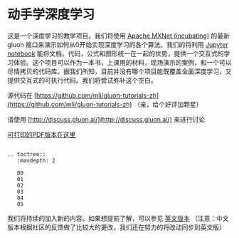 # 动手学深度学习

这是一个深度学习的教学项目。我们将使用 [Apache MXNet (incubating)](https://github.com/apache/incubator-mxnet) 的最新 gluon 接口来演示如何从0开始实现深度学习的各个算法。我们的将利用 [Jupyter notebook](http://jupyter.org/) 能将文档，代码，公式和图形统一在一起的优势，提供一个交互式的学习体验。这个项目可以作为一本书，上课用的材料，现场演示的案例，和一个可以尽情拷贝的代码库。据我们所知，目前并没有哪个项目能既覆盖全面深度学习，又提供交互式的可执行代码。我们将尝试弥补这个空白。

源代码在 [https://github.com/mli/gluon-tutorials-zh](https://github.com/mli/gluon-tutorials-zh) （亲，给个好评加颗星）

请使用 [http://discuss.gluon.ai/](http://discuss.gluon.ai/) 来进行讨论

[可打印的PDF版本在这里](./gluon_tutorials_zh.pdf)

```eval_rst

.. toctree::
   :maxdepth: 2

   00
   01
   02
   03
   04
   05
```

我们将持续的加入新的内容。如果想提前了解，可以参见 [英文版本](http://gluon.mxnet.io/) （注意：中文版本根据社区的反馈做了比较大的更改，我们还在努力的将改动同步到英文版）
